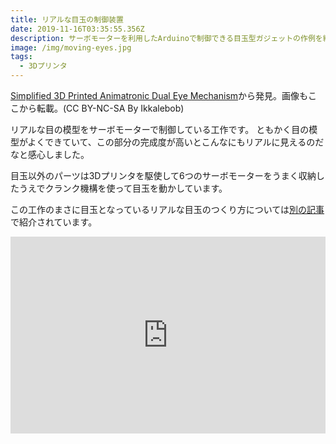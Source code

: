 ```yaml
---
title: リアルな目玉の制御装置
date: 2019-11-16T03:35:55.356Z
description: サーボモーターを利用したArduinoで制御できる目玉型ガジェットの作例を紹介します。
image: /img/moving-eyes.jpg
tags:
  - 3Dプリンタ
---
```

[Simplified 3D Printed Animatronic Dual Eye Mechanism](https://www.instructables.com/id/Simplified-3D-Printed-Animatronic-Dual-Eye-Mechani/)から発見。画像もここから転載。(CC BY-NC-SA By Ikkalebob)

リアルな目の模型をサーボモーターで制御している工作です。
ともかく目の模型がよくできていて、この部分の完成度が高いとこんなにもリアルに見えるのだなと感心しました。

目玉以外のパーツは3Dプリンタを駆使して6つのサーボモーターをうまく収納したうえでクランク機構を使って目玉を動かしています。

この工作のまさに目玉となっているリアルな目玉のつくり方については[別の記事](https://www.instructables.com/id/How-to-Make-Ultra-Realistic-Eyes-Using-3D-Printing/)で紹介されています。

<iframe width="100%" height="315" src="https://www.youtube.com/embed/Ftt9e8xnKE4" frameborder="0" allow="accelerometer; autoplay; encrypted-media; gyroscope; picture-in-picture" allowfullscreen></iframe>
